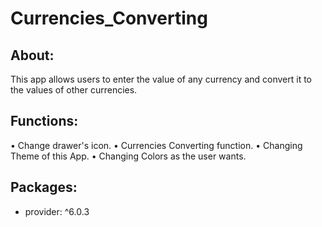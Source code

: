 # Currencies_Converting

## About: 
This app allows users to enter the value of any currency and convert it to the values of other currencies.

## Functions: 
  • Change drawer's icon.
  • Currencies Converting function.
  • Changing Theme of this App.
  • Changing Colors as the user wants.
  
## Packages:
  - provider: ^6.0.3
